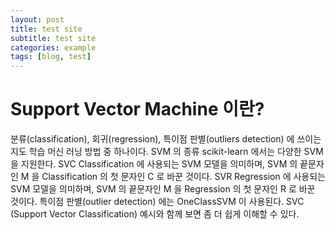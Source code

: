 ```yaml
---
layout: post
title: test site
subtitle: test site
categories: example
tags: [blog, test]
---
```




# Support Vector Machine 이란?
분류(classification), 회귀(regression), 특이점 판별(outliers detection) 에 쓰이는
지도 학습 머신 러닝 방법 중 하나이다.
SVM 의 종류
scikit-learn 에서는 다양한 SVM 을 지원한다.
SVC
Classification 에 사용되는 SVM 모델을 의미하며,
SVM 의 끝문자인 M 을 Classification 의 첫 문자인 C 로 바꾼 것이다.
SVR
Regression 에 사용되는 SVM 모델을 의미하며,
SVM 의 끝문자인 M 을 Regression 의 첫 문자인 R 로 바꾼 것이다.
특이점 판별(outlier detection) 에는 OneClassSVM 이 사용된다.
SVC (Support Vector Classification)
예시와 함께 보면 좀 더 쉽게 이해할 수 있다.
